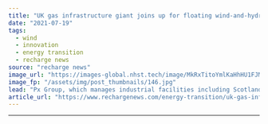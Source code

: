 ```yaml
---
title: "UK gas infrastructure giant joins up for floating wind-and-hydrogen megaproject"
date: "2021-07-19"
tags: 
  - wind
  - innovation
  - energy transition
  - recharge news
source: "recharge news"
image_url: "https://images-global.nhst.tech/image/MkRxTitoYmlKaHhHU1FJMXFQZitDVWNwdVYwcndTVTJJaStJZnZuNTBIQT0=/nhst/binary/268785a052d958ced7972cfe3c047869"
image_fp: "/assets/img/post_thumbnails/146.jpg"
lead: "Px Group, which manages industrial facilities including Scotland's St Fergus terminal, joins $14bn Cerulean Wind scheme to decarbonise North Sea oil & gas production"
article_url: "https://www.rechargenews.com/energy-transition/uk-gas-infrastructure-giant-joins-up-for-floating-wind-and-hydrogen-megaproject/2-1-1041781"
---
```


---
